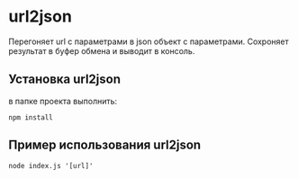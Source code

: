 # url2json

Перегоняет url c параметрами в json объект с параметрами. Cохроняет результат в буфер обмена и выводит в консоль. 

## Установка url2json

в папке проекта выполнить:
```console
npm install
```

## Пример использования url2json

```console
node index.js '[url]'
```